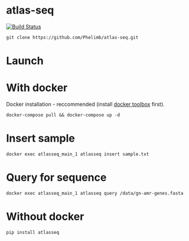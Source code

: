 # atlas-seq
[![Build Status](https://travis-ci.com/Phelimb/atlas-seq.svg?token=zS56Z2pmznVQKhUTxqcq&branch=master)](https://travis-ci.com/Phelimb/atlas-seq)

	git clone https://github.com/Phelimb/atlas-seq.git



# Launch
	
# With docker

Docker installation -  reccommended (install [docker toolbox](https://www.docker.com/products/docker-toolbox) first). 

	docker-compose pull && docker-compose up -d

# Insert sample

	docker exec atlasseq_main_1 atlasseq insert sample.txt

# Query for sequence

	docker exec atlasseq_main_1 atlasseq query /data/gn-amr-genes.fasta


# Without docker

	pip install atlasseq



